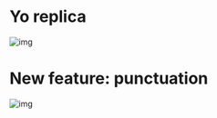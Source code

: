 # Yo replica
![img](https://i.imgur.com/AepWPlU.png)
# New feature: punctuation
![img](https://i.imgur.com/ilHpk3l.png)
